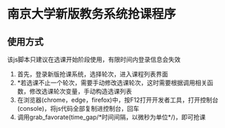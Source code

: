 # 南京大学新版教务系统抢课程序

## 使用方式

该js脚本只建议在选课开始阶段使用，有限时间内登录信息会失效

1. 首先，登录新版抢课系统，选择轮次，进入课程列表界面
2. \*若选课不止一个轮次，需要手动修改选课轮次，这时需要根据调用相关函数，修改选课轮次变量，手动构造选课列表
3. 在浏览器(chrome，edge，firefox)中，按F12打开开发者工具，打开控制台(console)，将js代码全部复制进控制台，回车
4. 调用grab_favorate(time_gap/\*时间间隔，以微秒为单位\*/)，即可抢课

